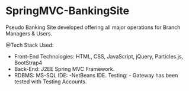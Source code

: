 # SpringMVC-BankingSite
Pseudo Banking Site developed offering all major operations for Branch Managers & Users.

@Tech Stack Used:
- Front-End Technologies:
HTML, CSS, JavaScript, jQuery, Particles.js, BootStrap4
- Back-End: 
J2EE Spring MVC Framework.
- RDBMS: MS-SQL
IDE: -NetBeans IDE. Testing: - Gateway has been tested with Testing Accounts. 
